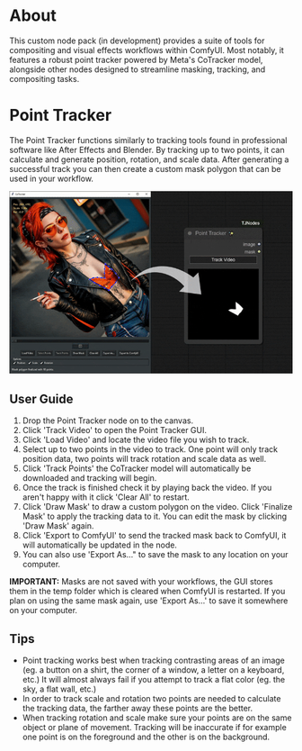 # About

This custom node pack (in development) provides a suite of tools for compositing and visual effects workflows within ComfyUI. 
Most notably, it features a robust point tracker powered by Meta's CoTracker model, alongside other nodes 
designed to streamline masking, tracking, and compositing tasks.

# Point Tracker

The Point Tracker functions similarly to tracking tools found in professional software like After Effects and Blender.
By tracking up to two points, it can calculate and generate position, rotation, and scale data. After generating a successful track
you can then create a custom mask polygon that can be used in your workflow.

![image](https://github.com/tnil25/ComfyUI-TJNodes/blob/master/images/pt_demo-ezgif.gif)

## User Guide

1. Drop the Point Tracker node on to the canvas.
2. Click 'Track Video' to open the Point Tracker GUI.
3. Click 'Load Video' and locate the video file you wish to track.
4. Select up to two points in the video to track. One point will only track position data, two points will track rotation and
   scale data as well.
5. Click 'Track Points' the CoTracker model will automatically be downloaded and tracking will begin.
6. Once the track is finished check it by playing back the video. If you aren't happy with it click 'Clear All' to restart.
7. Click 'Draw Mask' to draw a custom polygon on the video. Click 'Finalize Mask' to apply the tracking data to it.
   You can edit the mask by clicking 'Draw Mask' again.
8. Click 'Export to ComfyUI' to send the tracked mask back to ComfyUI, it will automatically be updated in the node.
9. You can also use 'Export As..." to save the mask to any location on your computer.

**IMPORTANT:** Masks are not saved with your workflows, the GUI stores them in the temp folder which is cleared when ComfyUI is restarted.
If you plan on using the same mask again, use 'Export As...' to save it somewhere on your computer.

## Tips

* Point tracking works best when tracking contrasting areas of an image (eg. a button on a shirt, the corner of a window, a letter on a keyboard, etc.)
  It will almost always fail if you attempt to track a flat color (eg. the sky, a flat wall, etc.)
* In order to track scale and rotation two points are needed to calculate the tracking data, the farther away these points are the better.
* When tracking rotation and scale make sure your points are on the same object or plane of movement. Tracking will be inaccurate if for example one point is on the foreground and the other is on the background.
